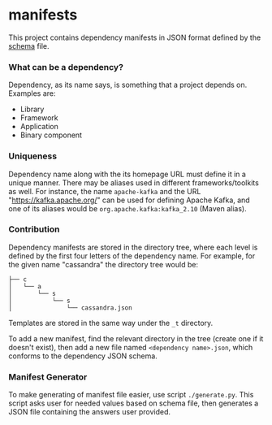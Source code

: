manifests
=========

This project contains dependency manifests in JSON format defined by the [schema](https://github.com/DependencyWatcher/manifests/blob/master/dependency.json) file.

### What can be a dependency? ###

Dependency, as its name says, is something that a project depends on. Examples are:

 * Library
 * Framework
 * Application
 * Binary component

### Uniqueness ###

Dependency name along with the its homepage URL must define it in a unique manner.
There may be aliases used in different frameworks/toolkits as well. For instance,
the name `apache-kafka` and the URL "https://kafka.apache.org/" can be used for defining
Apache Kafka, and one of its aliases would be `org.apache.kafka:kafka_2.10` (Maven alias).

### Contribution ###

Dependency manifests are stored in the directory tree, where each level is defined by the
first four letters of the dependency name. For example, for the given name "cassandra"
the directory tree would be:

    ├── c
    │   └── a
    │       └── s
    │           └── s
    │               └── cassandra.json

Templates are stored in the same way under the `_t` directory.

To add a new manifest, find the relevant directory in the tree (create one if it doesn't exist),
then add a new file named `<dependency name>.json`, which conforms to the dependency JSON schema.

### Manifest Generator ###

To make generating of manifest file easier, use script `./generate.py`. This script asks user for needed
values based on schema file, then generates a JSON file containing the answers user provided.


